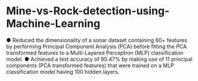 # Mine-vs-Rock-detection-using-Machine-Learning

● Reduced the dimensionality of a sonar dataset containing 60+ features by performing Principal Component Analysis 
(PCA) before fitting the PCA transformed features to a Multi-Layered Perceptron (MLP) classification model.
● Achieved a test accuracy of 90.47% by making use of 11 principal components (PCA transformed features) that were 
trained on a MLP classification model having 100 hidden layers. 
